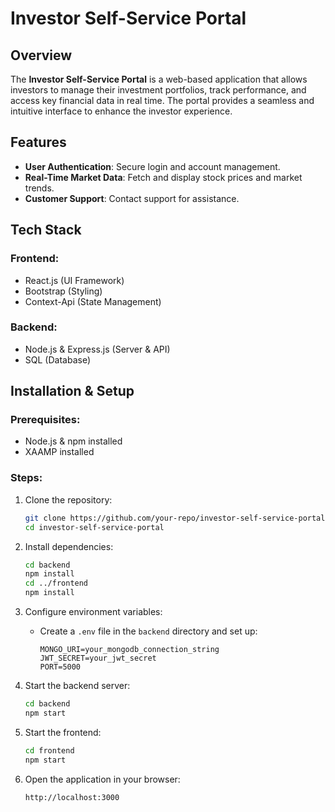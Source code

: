 # Investor Self-Service Portal

## Overview
The **Investor Self-Service Portal** is a web-based application that allows investors to manage their investment portfolios, track performance, and access key financial data in real time. The portal provides a seamless and intuitive interface to enhance the investor experience.

## Features
- **User Authentication**: Secure login and account management.
- **Real-Time Market Data**: Fetch and display stock prices and market trends.
- **Customer Support**: Contact support for assistance.

## Tech Stack
### Frontend:
- React.js (UI Framework)
- Bootstrap (Styling)
- Context-Api (State Management)

### Backend:
- Node.js & Express.js (Server & API)
- SQL (Database)

  

## Installation & Setup
### Prerequisites:
- Node.js & npm installed
- XAAMP installed

### Steps:
1. Clone the repository:
   ```sh
   git clone https://github.com/your-repo/investor-self-service-portal.git
   cd investor-self-service-portal
   ```

2. Install dependencies:
   ```sh
   cd backend
   npm install
   cd ../frontend
   npm install
   ```

3. Configure environment variables:
   - Create a `.env` file in the `backend` directory and set up:
     ```env
     MONGO_URI=your_mongodb_connection_string
     JWT_SECRET=your_jwt_secret
     PORT=5000
     ```

4. Start the backend server:
   ```sh
   cd backend
   npm start
   ```

5. Start the frontend:
   ```sh
   cd frontend
   npm start
   ```

6. Open the application in your browser:
   ```
   http://localhost:3000
   ```
